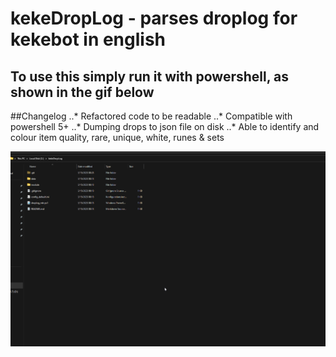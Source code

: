 # kekeDropLog - parses droplog for kekebot in english
## To use this simply run it with powershell, as shown in the gif below

##Changelog
..* Refactored code to be readable
..* Compatible with powershell 5+
..* Dumping drops to json file on disk
..* Able to identify and colour item quality, rare, unique, white, runes & sets

![](https://github.com/r0-se/kekeDropLog/blob/main/data/raw.gif)
